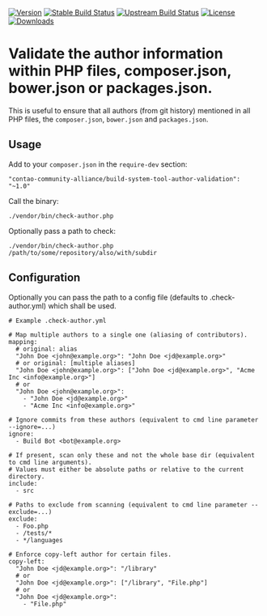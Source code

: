[![Version](http://img.shields.io/packagist/v/contao-community-alliance/build-system-tool-author-validation.svg?style=flat-square)](https://packagist.org/packages/contao-community-alliance/build-system-tool-author-validation)
[![Stable Build Status](http://img.shields.io/travis/contao-community-alliance/build-system-tool-author-validation/master.svg?style=flat-square)](https://travis-ci.org/contao-community-alliance/build-system-tool-author-validation)
[![Upstream Build Status](http://img.shields.io/travis/contao-community-alliance/build-system-tool-author-validation/develop.svg?style=flat-square)](https://travis-ci.org/contao-community-alliance/build-system-tool-author-validation)
[![License](http://img.shields.io/packagist/l/contao-community-alliance/build-system-tool-author-validation.svg?style=flat-square)](https://github.com/contao-community-alliance/build-system-tool-author-validation/blob/master/LICENSE)
[![Downloads](http://img.shields.io/packagist/dt/contao-community-alliance/build-system-tool-author-validation.svg?style=flat-square)](https://packagist.org/packages/contao-community-alliance/build-system-tool-author-validation)

Validate the author information within PHP files, composer.json, bower.json or packages.json.
=============================================================================================

This is useful to ensure that all authors (from git history) mentioned in all PHP files, the `composer.json`,
`bower.json` and `packages.json`.

Usage
-----

Add to your `composer.json` in the `require-dev` section:
```
"contao-community-alliance/build-system-tool-author-validation": "~1.0"
```

Call the binary:
```
./vendor/bin/check-author.php
```

Optionally pass a path to check:
```
./vendor/bin/check-author.php /path/to/some/repository/also/with/subdir
```

Configuration
-------------

Optionally you can pass the path to a config file (defaults to .check-author.yml) which shall be used.

```
# Example .check-author.yml

# Map multiple authors to a single one (aliasing of contributors).
mapping:
  # original: alias
  "John Doe <john@example.org>": "John Doe <jd@example.org>"
  # or original: [multiple aliases]
  "John Doe <john@example.org>": ["John Doe <jd@example.org>", "Acme Inc <info@example.org>"]
  # or
  "John Doe <john@example.org>":
    - "John Doe <jd@example.org>"
    - "Acme Inc <info@example.org>"

# Ignore commits from these authors (equivalent to cmd line parameter --ignore=...)
ignore:
  - Build Bot <bot@example.org>

# If present, scan only these and not the whole base dir (equivalent to cmd line arguments).
# Values must either be absolute paths or relative to the current directory.
include:
  - src

# Paths to exclude from scanning (equivalent to cmd line parameter --exclude=...)
exclude:
  - Foo.php
  - /tests/*
  - */languages

# Enforce copy-left author for certain files.
copy-left:
  "John Doe <jd@example.org>": "/library"
  # or
  "John Doe <jd@example.org>": ["/library", "File.php"]
  # or
  "John Doe <jd@example.org>":
    - "File.php"
```
